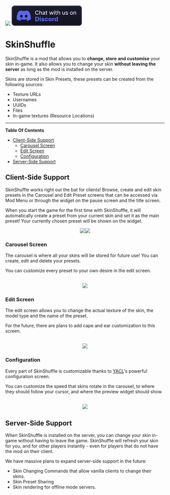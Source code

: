 [![](https://github.com/mineblock11/mineblock11/blob/master/fabric-api_64h.png?raw=true)](https://modrinth.com/mod/fabric-api) [![](https://github.com/intergrav/devins-badges/blob/v2/assets/cozy/social/discord-plural_64h.png?raw=true)](https://discord.gg/UzHtJKqHny)

# SkinShuffle

SkinShuffle is a mod that allows you to **change, store and customise** your skin in-game. It also allows you to change your skin **without leaving the server** as long as the mod is installed on the server.

Skins are stored in Skin Presets, these presets can be created from the following sources:

- Texture URLs 
- Usernames
- UUIDs
- Files
- In-game textures (Resource Locations)

<hr />

**Table Of Contents**

- [Client-Side Support](#client-side-support)
  - [Carousel Screen](#carousel-screen)
  - [Edit Screen](#edit-screen)
  - [Configuration](#configuration)
- [Server-Side Support](#server-side-support)

<h2 id="client-side-support">Client-Side Support</h2>

SkinShuffle works right out the bat for clients! Browse, create and edit skin presets in the Carousel and Edit Preset screens that can be accessed via Mod Menu or through the widget on the pause screen and the title screen.

When you start the game for the first time with SkinShuffle, it will automatically create a preset from your current skin and set it as the main preset! Your currently chosen preset will be shown on the widget.

<center><img width="50%" src="https://cdn.modrinth.com/data/3s19I5jr/images/0b5e81688937e2685b2fa00ec709c5c1db302648.png"><img width="50%" src="https://cdn.modrinth.com/data/3s19I5jr/images/e13b4fcd7b37d02aa043e422d2e9560d6f099527.png"></center>

<h3 id="carousel-screen">Carousel Screen</h2>

The carousel is where all your skins will be stored for future use! You can create, edit and delete your presets.
  
You can customize every preset to your own desire in the edit screen.
<br><br>
<center><img width="50%" src="https://cdn.modrinth.com/data/3s19I5jr/images/2146f756a3c5ef7e916e8f3d02e36a1bfa8d19ad.png"></center>

<h3 id="edit-screen">Edit Screen</h2>

The edit screen allows you to change the actual texture of the skin, the model type and the name of the preset.

For the future, there are plans to add cape and ear customization to this screen.

<br>
<center>
<img width="50%" src="https://cdn.modrinth.com/data/3s19I5jr/images/e36d3d61b107d22fba09831bd06bb80de0474921.png" />
</center>

<h3 id="configuration">Configuration</h2>

Every part of SkinShuffle is customizable thanks to [YACL]()'s powerful configuration screen.

You can customize the speed that skins rotate in the carousel, to where they should follow your cursor, and where the preview widget should show.

<br>
<center>
<img width="50%" src="https://cdn.modrinth.com/data/3s19I5jr/images/eed48c8290e725b61e4c9864295e798681390779.png" />
</center>

<h2 id="server-side-support">Server-Side Support</h2>

When SkinShuffle is installed on the server, you can change your skin in-game without having to leave the game. SkinShuffle will refresh your skin for you, and for other players instantly - even for players that do not have the mod on their client.

We have massive plans to expand server-side support in the future:

- Skin Changing Commands that allow vanilla clients to change their skins.
- Skin Preset Sharing
- Skin rendering for offline mode servers. 

